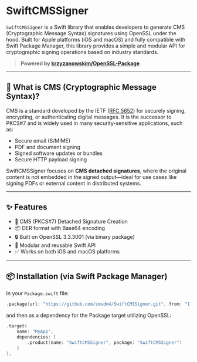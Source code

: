 # SwiftCMSSigner

`SwiftCMSSigner` is a Swift library that enables developers to generate CMS (Cryptographic Message Syntax) signatures using OpenSSL under the hood. Built for Apple platforms (iOS and macOS) and fully compatible with Swift Package Manager, this library provides a simple and modular API for cryptographic signing operations based on industry standards.

> **Powered by [krzyzanowskim/OpenSSL-Package](https://github.com/krzyzanowskim/OpenSSL-Package)**

---

## 🔐 What is CMS (Cryptographic Message Syntax)?

CMS is a standard developed by the IETF ([RFC 5652](https://datatracker.ietf.org/doc/html/rfc5652)) for securely signing, encrypting, or authenticating digital messages. It is the successor to PKCS#7 and is widely used in many security-sensitive applications, such as:

- Secure email (S/MIME)
- PDF and document signing
- Signed software updates or bundles
- Secure HTTP payload signing

SwiftCMSSigner focuses on **CMS detached signatures**, where the original content is not embedded in the signed output—ideal for use cases like signing PDFs or external content in distributed systems.

---

## ✨ Features

- 📄 CMS (PKCS#7) Detached Signature Creation
- 📦 DER format with Base64 encoding
- 🔒 Built on OpenSSL 3.3.3001 (via binary package)
- 🧩 Modular and reusable Swift API
- ✅ Works on both iOS and macOS platforms

---

## 📦 Installation (via Swift Package Manager)

In your `Package.swift` file:

```swift
.package(url: "https://github.com/smsdm4/SwiftCMSSigner.git", from: "1.0.0")
```

and then as a dependency for the Package target utilizing OpenSSL:

```swift
.target(
    name: "MyApp",
    dependencies: [
        .product(name: "SwiftCMSSigner", package: "SwiftCMSSigner")
    ]
),
```
